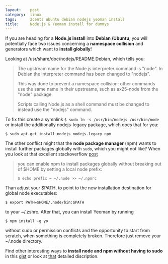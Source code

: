 ```yaml
---
layout:    post
category:  linux
tags:      2cents ubuntu debian nodejs yeoman install
title:     Node.js & Yeoman install for dummys
---
```

If you are heading for a **Node.js install** into **Debian /Ubuntu**, you will
potentially face two issues concerning a **namespace collision** and generators
which want to **install globally**!

Looking at /usr/share/doc/nodejs/README.Debian, which tells you:

> The upstream name for the Node.js interpreter command is "node".  In Debian
> the interpreter command has been changed to "nodejs".
>
> This was done to prevent a namespace collision: other commands use the same
> name in their upstreams, such as ax25-node from the "node" package.
>
> Scripts calling Node.js as a shell command must be changed to instead use the
> "nodejs" command.

To fix this create a symnlink `$ sudo ln -s /usr/bin/nodejs /usr/bin/node` or
install the additionally nodejs-legacy package, which does that for you:

    $ sudo apt-get install nodejs nodejs-legacy npm

The other conflict might that the **node package manager** (npm) wants to
install further packages globally with `sudo`, which you might not like? When
you look at that excellent stackoverflow [post][1]

> you can enable npm to install packages globally without breaking out of $HOME
> by setting a local node prefix:
>
>     $ echo prefix = ~/.node >> ~/.npmrc

Than adjust your $PATH, to point to the new installation destination for global
node executables:

    $ export PATH=$HOME/.node/bin:$PATH

to your ~/.zshrc. After that, you can install Yeoman by running

    $ npm install -g yo

without sudo or permission conflicts and the opportunity to start from scratch,
when something is completely broken. Therefore just remove your ~/.node
directory.

Find other interesting ways to **install node and npm without having to sudo**
in this [gist][2] or look at [that][3] detailed discription.

[1]: http://stackoverflow.com/a/18277225
[2]: https://gist.github.com/isaacs/579814
[3]: https://www.digitalocean.com/community/tutorials/how-to-install-node-js-on-an-ubuntu-14-04-server
